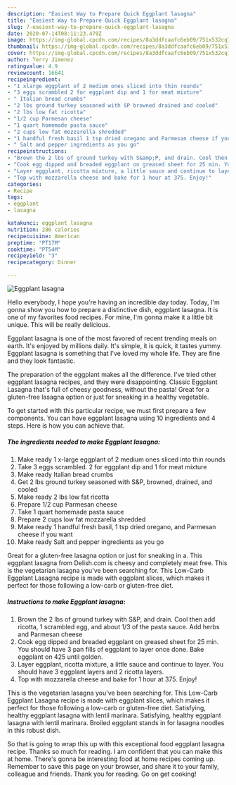 ```yaml
---
description: "Easiest Way to Prepare Quick Eggplant lasagna"
title: "Easiest Way to Prepare Quick Eggplant lasagna"
slug: 7-easiest-way-to-prepare-quick-eggplant-lasagna
date: 2020-07-14T08:11:23.479Z
image: https://img-global.cpcdn.com/recipes/8a3ddfcaafc6eb09/751x532cq70/eggplant-lasagna-recipe-main-photo.jpg
thumbnail: https://img-global.cpcdn.com/recipes/8a3ddfcaafc6eb09/751x532cq70/eggplant-lasagna-recipe-main-photo.jpg
cover: https://img-global.cpcdn.com/recipes/8a3ddfcaafc6eb09/751x532cq70/eggplant-lasagna-recipe-main-photo.jpg
author: Terry Jimenez
ratingvalue: 4.9
reviewcount: 16641
recipeingredient:
- "1 xlarge eggplant of 2 medium ones sliced into thin rounds"
- "3 eggs scrambled 2 for eggplant dip and 1 for meat mixture"
- " Italian bread crumbs"
- "2 lbs ground turkey seasoned with SP browned drained and cooled"
- "2 lbs low fat ricotta"
- "1/2 cup Parmesan cheese"
- "1 quart homemade pasta sauce"
- "2 cups low fat mozzarella shredded"
- "1 handful fresh basil 1 tsp dried oregano and Parmesan cheese if you want"
- " Salt and pepper ingredients as you go"
recipeinstructions:
- "Brown the 2 lbs of ground turkey with S&amp;P, and drain. Cool then add ricotta, 1 scrambled egg, and about 1/3 of the pasta sauce. Add herbs and Parmesan cheese"
- "Cook egg dipped and breaded eggplant on greased sheet for 25 min. You should have 3 pan fills of eggplant to layer once done. Bake eggplant on 425 until golden."
- "Layer eggplant, ricotta mixture, a little sauce and continue to layer. You should have 3 eggplant layers and 2 ricotta layers."
- "Top with mozzarella cheese and bake for 1 hour at 375. Enjoy!"
categories:
- Recipe
tags:
- eggplant
- lasagna

katakunci: eggplant lasagna 
nutrition: 286 calories
recipecuisine: American
preptime: "PT17M"
cooktime: "PT54M"
recipeyield: "3"
recipecategory: Dinner

---
```



![Eggplant lasagna](https://img-global.cpcdn.com/recipes/8a3ddfcaafc6eb09/751x532cq70/eggplant-lasagna-recipe-main-photo.jpg)

Hello everybody, I hope you're having an incredible day today. Today, I'm gonna show you how to prepare a distinctive dish, eggplant lasagna. It is one of my favorites food recipes. For mine, I'm gonna make it a little bit unique. This will be really delicious.

Eggplant lasagna is one of the most favored of recent trending meals on earth. It's enjoyed by millions daily. It's simple, it is quick, it tastes yummy. Eggplant lasagna is something that I've loved my whole life. They are fine and they look fantastic.

The preparation of the eggplant makes all the difference. I&#39;ve tried other eggplant lasagna recipes, and they were disappointing. Classic Eggplant Lasagna that&#39;s full of cheesy goodness, without the pasta! Great for a gluten-free lasagna option or just for sneaking in a healthy vegetable.


To get started with this particular recipe, we must first prepare a few components. You can have eggplant lasagna using 10 ingredients and 4 steps. Here is how you can achieve that.

<!--inarticleads1-->

##### The ingredients needed to make Eggplant lasagna:

1. Make ready 1 x-large eggplant of 2 medium ones sliced into thin rounds
1. Take 3 eggs scrambled. 2 for eggplant dip and 1 for meat mixture
1. Make ready  Italian bread crumbs
1. Get 2 lbs ground turkey seasoned with S&amp;P, browned, drained, and cooled
1. Make ready 2 lbs low fat ricotta
1. Prepare 1/2 cup Parmesan cheese
1. Take 1 quart homemade pasta sauce
1. Prepare 2 cups low fat mozzarella shredded
1. Make ready 1 handful fresh basil, 1 tsp dried oregano, and Parmesan cheese if you want
1. Make ready  Salt and pepper ingredients as you go


Great for a gluten-free lasagna option or just for sneaking in a. This eggplant lasagna from Delish.com is cheesy and completely meat free. This is the vegetarian lasagna you&#39;ve been searching for. This Low-Carb Eggplant Lasagna recipe is made with eggplant slices, which makes it perfect for those following a low-carb or gluten-free diet. 

<!--inarticleads2-->

##### Instructions to make Eggplant lasagna:

1. Brown the 2 lbs of ground turkey with S&amp;P, and drain. Cool then add ricotta, 1 scrambled egg, and about 1/3 of the pasta sauce. Add herbs and Parmesan cheese
1. Cook egg dipped and breaded eggplant on greased sheet for 25 min. You should have 3 pan fills of eggplant to layer once done. Bake eggplant on 425 until golden.
1. Layer eggplant, ricotta mixture, a little sauce and continue to layer. You should have 3 eggplant layers and 2 ricotta layers.
1. Top with mozzarella cheese and bake for 1 hour at 375. Enjoy!


This is the vegetarian lasagna you&#39;ve been searching for. This Low-Carb Eggplant Lasagna recipe is made with eggplant slices, which makes it perfect for those following a low-carb or gluten-free diet. Satisfying, healthy eggplant lasagna with lentil marinara. Satisfying, healthy eggplant lasagna with lentil marinara. Broiled eggplant stands in for lasagna noodles in this robust dish. 

So that is going to wrap this up with this exceptional food eggplant lasagna recipe. Thanks so much for reading. I am confident that you can make this at home. There's gonna be interesting food at home recipes coming up. Remember to save this page on your browser, and share it to your family, colleague and friends. Thank you for reading. Go on get cooking!
